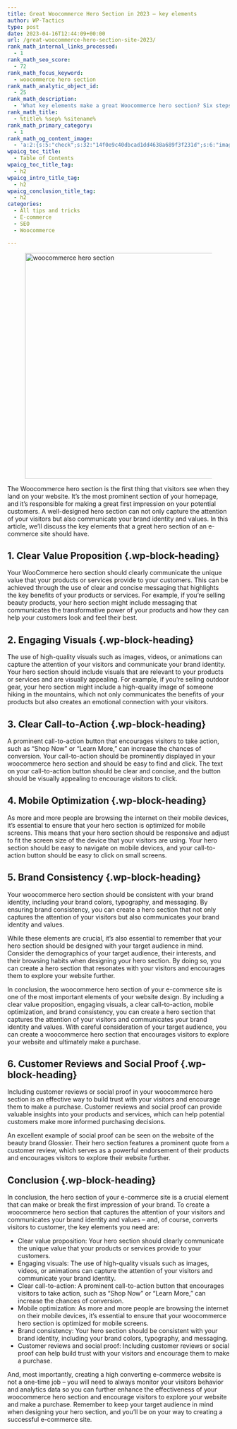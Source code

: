 ```yaml
---
title: Great Woocommerce Hero Section in 2023 – key elements
author: WP-Tactics
type: post
date: 2023-04-16T12:44:09+00:00
url: /great-woocommerce-hero-section-site-2023/
rank_math_internal_links_processed:
  - 1
rank_math_seo_score:
  - 72
rank_math_focus_keyword:
  - woocommerce hero section
rank_math_analytic_object_id:
  - 25
rank_math_description:
  - 'What key elements make a great Woocommerce hero section? Six steps for building the best one in 2023 and convert your visitors to customers. '
rank_math_title:
  - %title% %sep% %sitename%
rank_math_primary_category:
  - 1
rank_math_og_content_image:
  - 'a:2:{s:5:"check";s:32:"14f0e9c40dbcad1dd4638a689f3f231d";s:6:"images";a:1:{i:0;i:206;}}'
wpaicg_toc_title:
  - Table of Contents
wpaicg_toc_title_tag:
  - h2
wpaicg_intro_title_tag:
  - h2
wpaicg_conclusion_title_tag:
  - h2
categories:
  - All tips and tricks
  - E-commerce
  - SEO
  - Woocommerce

---
```

<figure class="wp-block-image size-full"><img decoding="async" loading="lazy" width="768" height="512" src="https://wordpress-tactics.com/wp-content/uploads/2023/04/festertues_e-commerce_header_section_3_83e25617-904e-40b6-b14d-bc604271b82a.png" alt="woocommerce hero section" class="wp-image-206" srcset="https://wordpress-tactics.com/wp-content/uploads/2023/04/festertues_e-commerce_header_section_3_83e25617-904e-40b6-b14d-bc604271b82a.png 768w, https://wordpress-tactics.com/wp-content/uploads/2023/04/festertues_e-commerce_header_section_3_83e25617-904e-40b6-b14d-bc604271b82a-300x200.png 300w" sizes="(max-width: 768px) 100vw, 768px" /></figure> 

The Woocommerce hero section is the first thing that visitors see when they land on your website. It&#8217;s the most prominent section of your homepage, and it&#8217;s responsible for making a great first impression on your potential customers. A well-designed hero section can not only capture the attention of your visitors but also communicate your brand identity and values. In this article, we&#8217;ll discuss the key elements that a great hero section of an e-commerce site should have.

## 1. Clear Value Proposition {.wp-block-heading}

Your WooCommerce hero section should clearly communicate the unique value that your products or services provide to your customers. This can be achieved through the use of clear and concise messaging that highlights the key benefits of your products or services. For example, if you&#8217;re selling beauty products, your hero section might include messaging that communicates the transformative power of your products and how they can help your customers look and feel their best.

## 2. Engaging Visuals {.wp-block-heading}

The use of high-quality visuals such as images, videos, or animations can capture the attention of your visitors and communicate your brand identity. Your hero section should include visuals that are relevant to your products or services and are visually appealing. For example, if you&#8217;re selling outdoor gear, your hero section might include a high-quality image of someone hiking in the mountains, which not only communicates the benefits of your products but also creates an emotional connection with your visitors.

## 3. Clear Call-to-Action {.wp-block-heading}

A prominent call-to-action button that encourages visitors to take action, such as &#8220;Shop Now&#8221; or &#8220;Learn More,&#8221; can increase the chances of conversion. Your call-to-action should be prominently displayed in your woocommerce hero section and should be easy to find and click. The text on your call-to-action button should be clear and concise, and the button should be visually appealing to encourage visitors to click.

## 4. Mobile Optimization {.wp-block-heading}

As more and more people are browsing the internet on their mobile devices, it&#8217;s essential to ensure that your hero section is optimized for mobile screens. This means that your hero section should be responsive and adjust to fit the screen size of the device that your visitors are using. Your hero section should be easy to navigate on mobile devices, and your call-to-action button should be easy to click on small screens.

## 5. Brand Consistency {.wp-block-heading}

Your woocommerce hero section should be consistent with your brand identity, including your brand colors, typography, and messaging. By ensuring brand consistency, you can create a hero section that not only captures the attention of your visitors but also communicates your brand identity and values.

While these elements are crucial, it&#8217;s also essential to remember that your hero section should be designed with your target audience in mind. Consider the demographics of your target audience, their interests, and their browsing habits when designing your hero section. By doing so, you can create a hero section that resonates with your visitors and encourages them to explore your website further.

In conclusion, the woocommerce hero section of your e-commerce site is one of the most important elements of your website design. By including a clear value proposition, engaging visuals, a clear call-to-action, mobile optimization, and brand consistency, you can create a hero section that captures the attention of your visitors and communicates your brand identity and values. With careful consideration of your target audience, you can create a woocommerce hero section that encourages visitors to explore your website and ultimately make a purchase.

## 6. Customer Reviews and Social Proof {.wp-block-heading}

Including customer reviews or social proof in your woocommerce hero section is an effective way to build trust with your visitors and encourage them to make a purchase. Customer reviews and social proof can provide valuable insights into your products and services, which can help potential customers make more informed purchasing decisions.

An excellent example of social proof can be seen on the website of the beauty brand Glossier. Their hero section features a prominent quote from a customer review, which serves as a powerful endorsement of their products and encourages visitors to explore their website further.

## Conclusion {.wp-block-heading}

In conclusion, the hero section of your e-commerce site is a crucial element that can make or break the first impression of your brand. To create a woocommerce hero section that captures the attention of your visitors and communicates your brand identity and values &#8211; and, of course, converts visitors to customer, the key elements you need are:

  * Clear value proposition: Your hero section should clearly communicate the unique value that your products or services provide to your customers.
  * Engaging visuals: The use of high-quality visuals such as images, videos, or animations can capture the attention of your visitors and communicate your brand identity.
  * Clear call-to-action: A prominent call-to-action button that encourages visitors to take action, such as &#8220;Shop Now&#8221; or &#8220;Learn More,&#8221; can increase the chances of conversion.
  * Mobile optimization: As more and more people are browsing the internet on their mobile devices, it&#8217;s essential to ensure that your woocommerce hero section is optimized for mobile screens.
  * Brand consistency: Your hero section should be consistent with your brand identity, including your brand colors, typography, and messaging.
  * Customer reviews and social proof: Including customer reviews or social proof can help build trust with your visitors and encourage them to make a purchase.

And, most importantly, creating a high converting e-commerce website is not a one-time job &#8211; you will need to always monitor your visitors behavior and analytics data so you can further enhance the effectiveness of your woocommerce hero section and encourage visitors to explore your website and make a purchase. Remember to keep your target audience in mind when designing your hero section, and you&#8217;ll be on your way to creating a successful e-commerce site.